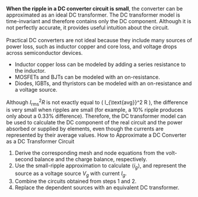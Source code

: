  **When the ripple in a DC converter circuit is small**, the converter can be approximated as an ideal DC transformer. The DC transformer model is time-invariant and therefore
contains only the DC component. Although it is not perfectly accurate, it provides useful intuition about the circuit.
 <br><br> Practical DC converters are not ideal because they include many sources of power loss, such as inductor copper and core loss, and voltage drops across semiconductor devices.
- Inductor copper loss can be modeled by adding a series resistance to the inductor.
- MOSFETs and BJTs can be modeled with an on-resistance.
- Diodes, IGBTs, and thyristors can be modeled with an on-resistance and a voltage source.

 Although $I_{\text{rms}}^2 R$ is not exactly equal to \( I_{\text{avg}}^2 R \), the difference is very small when ripples are small (for example, a 10% ripple produces only about a 0.33% difference).
Therefore, the DC transformer model can be used to calculate the DC component of the real circuit and the power absorbed or supplied by elements, even though the currents are represented
by their average values.
How to Approximate a DC Converter as a DC Transformer Circuit
1.	Derive the corresponding mesh and node equations from the volt-second balance and the charge balance, respectively.
2.	Use the small-ripple approximation to calculate $\langle i_g \rangle$, and represent the source as a voltage source $V_g$ with current $I_g$.
3.	Combine the circuits obtained from steps 1 and 2.
4.	Replace the dependent sources with an equivalent DC transformer.

